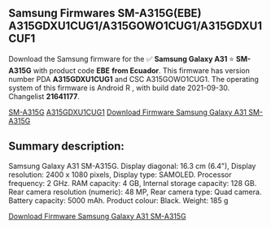 <h2>Samsung Firmwares SM-A315G(EBE) A315GDXU1CUG1/A315GOWO1CUG1/A315GDXU1CUF1</h2>
Download the Samsung firmware for the ✅ <strong>Samsung Galaxy A31 </strong> ⭐ <strong>SM-A315G</strong> with product code <strong>EBE</strong> <strong> from Ecuador</strong>. This firmware has version number PDA <strong>A315GDXU1CUG1</strong> and CSC A315GOWO1CUG1. The operating system of this firmware is Android R , with build date 2021-09-30. Changelist <strong>21641177</strong>.


[SM-A315G](https://samfirm.shop/samsung/model/SM-A315G)
[A315GDXU1CUG1](https://samfirm.shop/samsung/pda/A315GDXU1CUG1)
[Download Firmware Samsung Galaxy A31 SM-A315G](https://samfirm.shop/samsung/firmware/461742)
<h2>Summary description:</h2>
<p>Samsung Galaxy A31 SM-A315G. Display diagonal: 16.3 cm (6.4"), Display resolution: 2400 x 1080 pixels, Display type: SAMOLED. Processor frequency: 2 GHz. RAM capacity: 4 GB, Internal storage capacity: 128 GB. Rear camera resolution (numeric): 48 MP, Rear camera type: Quad camera. Battery capacity: 5000 mAh. Product colour: Black. Weight: 185 g</p>


[Download Firmware Samsung Galaxy A31 SM-A315G](https://samfirm.shop/samsung/firmware/461742)
